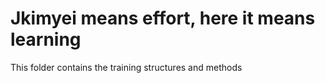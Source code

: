 # Jkimyei means effort, here it means learning

This folder contains the training structures and methods